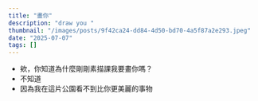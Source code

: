 ```yaml
---
title: "畫你"
description: "draw you "
thumbnail: "/images/posts/9f42ca24-dd84-4d50-bd70-4a5f87a2e293.jpeg"
date: "2025-07-07"
tags: []
---
```

- 欸，你知道為什麼剛剛素描課我要畫你嗎？
- 不知道
- 因為我在這片公園看不到比你更美麗的事物
